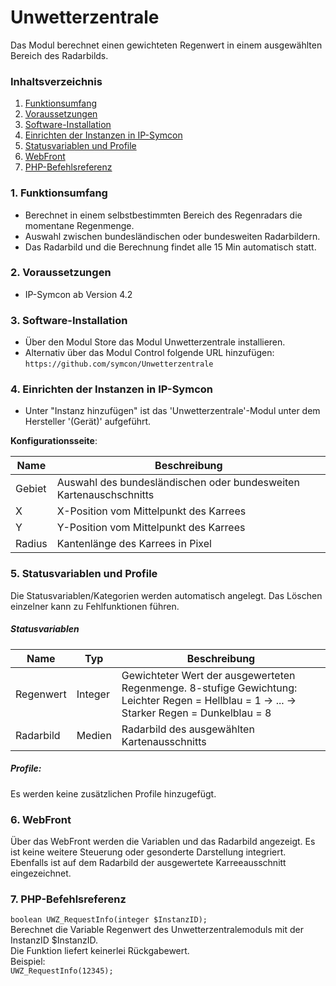 # Unwetterzentrale
Das Modul berechnet einen gewichteten Regenwert in einem ausgewählten Bereich des Radarbilds.

### Inhaltsverzeichnis

1. [Funktionsumfang](#1-funktionsumfang)
2. [Voraussetzungen](#2-voraussetzungen)
3. [Software-Installation](#3-software-installation)
4. [Einrichten der Instanzen in IP-Symcon](#4-einrichten-der-instanzen-in-ip-symcon)
5. [Statusvariablen und Profile](#5-statusvariablen-und-profile)
6. [WebFront](#6-webfront)
7. [PHP-Befehlsreferenz](#7-php-befehlsreferenz)

### 1. Funktionsumfang

* Berechnet in einem selbstbestimmten Bereich des Regenradars die momentane Regenmenge.
* Auswahl zwischen bundesländischen oder bundesweiten Radarbildern.
* Das Radarbild und die Berechnung findet alle 15 Min automatisch statt.


### 2. Voraussetzungen

- IP-Symcon ab Version 4.2

### 3. Software-Installation

* Über den Modul Store das Modul Unwetterzentrale installieren.
* Alternativ über das Modul Control folgende URL hinzufügen:
`https://github.com/symcon/Unwetterzentrale`  

### 4. Einrichten der Instanzen in IP-Symcon

- Unter "Instanz hinzufügen" ist das 'Unwetterzentrale'-Modul unter dem Hersteller '(Gerät)' aufgeführt.  

__Konfigurationsseite__:

Name   | Beschreibung
------ | ---------------------------------
Gebiet | Auswahl des bundesländischen oder bundesweiten Kartenauschschnitts
X      | X-Position vom Mittelpunkt des Karrees
Y      | Y-Position vom Mittelpunkt des Karrees
Radius | Kantenlänge des Karrees in Pixel


### 5. Statusvariablen und Profile

Die Statusvariablen/Kategorien werden automatisch angelegt. Das Löschen einzelner kann zu Fehlfunktionen führen.

##### Statusvariablen

Name        | Typ     | Beschreibung
----------- | ------- | ----------------
Regenwert   | Integer | Gewichteter Wert der ausgewerteten Regenmenge. 8-stufige Gewichtung: Leichter Regen = Hellblau = 1 -> ... -> Starker Regen = Dunkelblau = 8
Radarbild   | Medien  | Radarbild des ausgewählten Kartenausschnitts

##### Profile:

Es werden keine zusätzlichen Profile hinzugefügt.

### 6. WebFront

Über das WebFront werden die Variablen und das Radarbild angezeigt. Es ist keine weitere Steuerung oder gesonderte Darstellung integriert.
Ebenfalls ist auf dem Radarbild der ausgewertete Karreeausschnitt eingezeichnet.

### 7. PHP-Befehlsreferenz

`boolean UWZ_RequestInfo(integer $InstanzID);`  
Berechnet die Variable Regenwert des Unwetterzentralemoduls mit der InstanzID $InstanzID.  
Die Funktion liefert keinerlei Rückgabewert.  
Beispiel:  
`UWZ_RequestInfo(12345);`